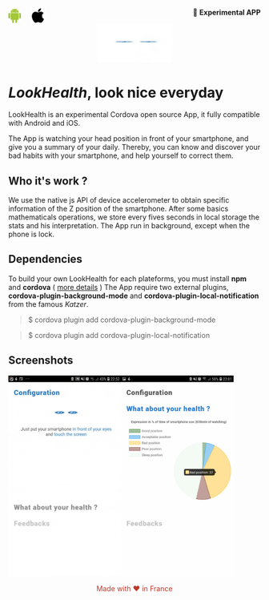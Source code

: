 <p align="left" style="position: absolute;">
	<img src="https://raw.githubusercontent.com/Drevero/LookHealth/master/Screens/android.png" height="30" style="margin-right: 15px;"/>
	<img src="https://raw.githubusercontent.com/Drevero/LookHealth/master/Screens/apple.svg" height="30"/>
</p>
<p align="right">
🔧 <b>Experimental APP</b>
</p>
<p align="center">
<img src="https://raw.githubusercontent.com/Drevero/LookHealth/master/Screens/eyes.gif" width="150">
</p>

# *LookHealth*, look nice everyday

LookHealth is an experimental Cordova open source App, it fully compatible with Android and iOS.


The App is watching your head position in front of your smartphone, and give you a summary of your daily.
Thereby, you can know and discover your bad habits with your smartphone, and help yourself to correct them.

## Who it's work ?

We use the native js API of device accelerometer to obtain specific information of the Z position of the smartphone.
After some basics mathematicals operations, we store every fives seconds in local storage the stats and his interpretation. 
The App run in background, except when the phone is lock.

## Dependencies

To build your own LookHealth for each plateforms, you must install **npm** and **cordova** ( [more details](https://cordova.apache.org/docs/en/8.x/guide/cli/index.html) )
The App require two external plugins, **cordova-plugin-background-mode** and **cordova-plugin-local-notification** from the famous *Katzer*.

> $ cordova plugin add cordova-plugin-background-mode


>  $ cordova plugin add cordova-plugin-local-notification

## Screenshots

<img src="https://raw.githubusercontent.com/Drevero/LookHealth/master/Screens/GIF-Anim.gif" height="400"><img src="https://raw.githubusercontent.com/Drevero/LookHealth/master/Screens/V0_1.jpg" height="400">

<p align="center" style="color: #c0392b;">
	Made with ❤ in France
</p>

